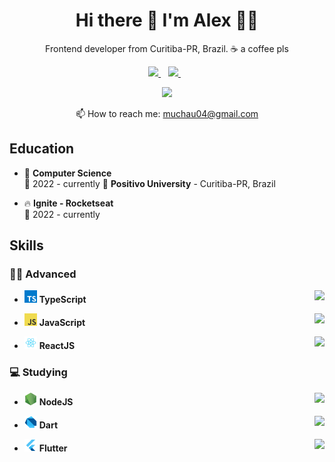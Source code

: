 

<h1 align='center'>
  Hi there 👋 I'm Alex 👨‍💻
</h1>

<p align='center'>
  Frontend developer from Curitiba-PR, Brazil.
  ☕ a coffee pls
</p>



<p align='center'>
  
  <a href="https://www.linkedin.com/in/alexmuchau/">
    <img src="https://img.shields.io/badge/linkedin-%230077B5.svg?&style=for-the-badge&logo=linkedin&logoColor=white" />
  </a>&nbsp;&nbsp;
  <a href="https://instagram.com/alexmuchau">
    <img src="https://img.shields.io/badge/instagram-%23E4405F.svg?&style=for-the-badge&logo=instagram&logoColor=white" />        
  </a>&nbsp;&nbsp;
  
</p>

<p align='center'>
  <a href="#"><img src="https://github-readme-stats.vercel.app/api?username=alexmuchau&show_icons=true&count_private=true&theme=dark" width="350"></a>
</p>

<p align='center'>
  📫 How to reach me: <a href='mailto:muchau04@gmail.com'>muchau04@gmail.com</a>
</p>


<h2>Education</h2>

- 📖 **Computer Science**\
📆 2022 - currently
📍 **Positivo University** - Curitiba-PR, Brazil
  
- 🔥 **Ignite - Rocketseat**\
📆 2022 - currently


<h2>Skills</h2>
  
<h3>👨‍💻 Advanced</h3>
  
<img align="right" src="https://img.shields.io/badge/TypeScript-007ACC?style=for-the-badge&logo=typescript&logoColor=white" />

- <code><img height="20" src="https://raw.githubusercontent.com/github/explore/80688e429a7d4ef2fca1e82350fe8e3517d3494d/topics/typescript/typescript.png"></code>
**TypeScript**
  
<img align="right" src="https://img.shields.io/badge/JavaScript-323330?style=for-the-badge&logo=javascript&logoColor=F7DF1E" />

- <code><img height="20" src="https://raw.githubusercontent.com/github/explore/80688e429a7d4ef2fca1e82350fe8e3517d3494d/topics/javascript/javascript.png"></code>
**JavaScript**

<img align="right" src="https://img.shields.io/badge/React-20232A?style=for-the-badge&logo=react&logoColor=61DAFB" />

- <code><img height="20" src="https://raw.githubusercontent.com/github/explore/80688e429a7d4ef2fca1e82350fe8e3517d3494d/topics/react/react.png"></code>
**ReactJS**

<h3>💻 Studying</h3>

<img align="right" src="https://img.shields.io/badge/Node.js-339933?style=for-the-badge&logo=nodedotjs&logoColor=white" />

- <code><img height="20" src="https://raw.githubusercontent.com/github/explore/80688e429a7d4ef2fca1e82350fe8e3517d3494d/topics/nodejs/nodejs.png"></code>
**NodeJS**

<img align="right" src="https://img.shields.io/badge/Dart-0175C2?style=for-the-badge&logo=dart&logoColor=white" />

- <code><img height="20" src="https://raw.githubusercontent.com/github/explore/80688e429a7d4ef2fca1e82350fe8e3517d3494d/topics/dart/dart.png"></code>
**Dart**
  
<img align="right" src="https://img.shields.io/badge/Flutter-02569B?style=for-the-badge&logo=flutter&logoColor=white" />

- <code><img height="20" src="https://raw.githubusercontent.com/github/explore/80688e429a7d4ef2fca1e82350fe8e3517d3494d/topics/flutter/flutter.png"></code>
**Flutter**

